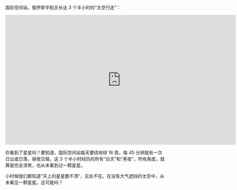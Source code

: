国际空间站，俄罗斯宇航员长达 3 个半小时的“太空行走”：

<div id="youtube2-cIXnT2UCq80" class="youtube-wrap" data-attrs="{&quot;videoId&quot;:&quot;cIXnT2UCq80&quot;,&quot;startTime&quot;:null,&quot;endTime&quot;:null}">

<div class="youtube-inner"><iframe src="https://www.youtube-nocookie.com/embed/cIXnT2UCq80?rel=0&amp;autoplay=0&amp;showinfo=0&amp;enablejsapi=0" frameborder="0" loading="lazy" gesture="media" allow="autoplay; fullscreen" allowautoplay="true" allowfullscreen="true" width="728" height="409"></iframe></div>

</div>

<span>你看到了星星吗？要知道，国际空间站每天要绕地球 16 周，每 45 分钟就有一次日出或日落，昼夜交替。这 3 个半小时经历的所有“白天”和“黑夜”，所有角度，就算是完全漆黑，也从未看到过一颗星星。</span>  

<span>小时候我们都知道“天上的星星数不清”，无处不在。在没有大气遮挡的太空中，从未看见一颗星星。这可能吗？</span>
